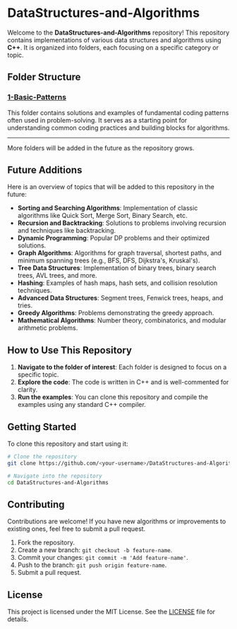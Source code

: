 # DataStructures-and-Algorithms

Welcome to the **DataStructures-and-Algorithms** repository! This repository contains implementations of various data structures and algorithms using **C++**. It is organized into folders, each focusing on a specific category or topic.

## Folder Structure

### [1-Basic-Patterns](./1-Basic-Patterns)
This folder contains solutions and examples of fundamental coding patterns often used in problem-solving. It serves as a starting point for understanding common coding practices and building blocks for algorithms.

---

More folders will be added in the future as the repository grows.

## Future Additions
Here is an overview of topics that will be added to this repository in the future:

- **Sorting and Searching Algorithms**: Implementation of classic algorithms like Quick Sort, Merge Sort, Binary Search, etc.
- **Recursion and Backtracking**: Solutions to problems involving recursion and techniques like backtracking.
- **Dynamic Programming**: Popular DP problems and their optimized solutions.
- **Graph Algorithms**: Algorithms for graph traversal, shortest paths, and minimum spanning trees (e.g., BFS, DFS, Dijkstra's, Kruskal's).
- **Tree Data Structures**: Implementation of binary trees, binary search trees, AVL trees, and more.
- **Hashing**: Examples of hash maps, hash sets, and collision resolution techniques.
- **Advanced Data Structures**: Segment trees, Fenwick trees, heaps, and tries.
- **Greedy Algorithms**: Problems demonstrating the greedy approach.
- **Mathematical Algorithms**: Number theory, combinatorics, and modular arithmetic problems.

## How to Use This Repository
1. **Navigate to the folder of interest**: Each folder is designed to focus on a specific topic.
2. **Explore the code**: The code is written in C++ and is well-commented for clarity.
3. **Run the examples**: You can clone this repository and compile the examples using any standard C++ compiler.

## Getting Started
To clone this repository and start using it:

```bash
# Clone the repository
git clone https://github.com/<your-username>/DataStructures-and-Algorithms.git

# Navigate into the repository
cd DataStructures-and-Algorithms
```

## Contributing
Contributions are welcome! If you have new algorithms or improvements to existing ones, feel free to submit a pull request.

1. Fork the repository.
2. Create a new branch: `git checkout -b feature-name`.
3. Commit your changes: `git commit -m 'Add feature-name'`.
4. Push to the branch: `git push origin feature-name`.
5. Submit a pull request.

## License
This project is licensed under the MIT License. See the [LICENSE](./LICENSE) file for details.
